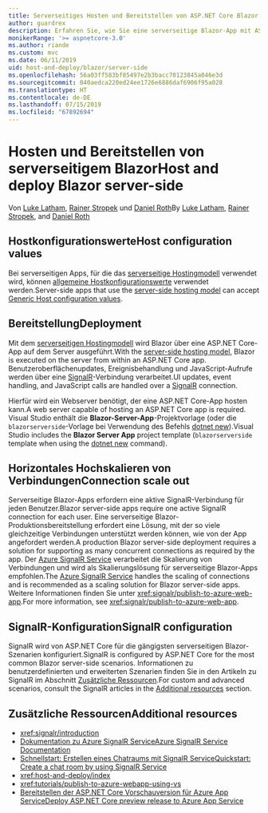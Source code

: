```yaml
---
title: Serverseitiges Hosten und Bereitstellen von ASP.NET Core Blazor
author: guardrex
description: Erfahren Sie, wie Sie eine serverseitige Blazor-App mit ASP.NET Core hosten und bereitstellen.
monikerRange: '>= aspnetcore-3.0'
ms.author: riande
ms.custom: mvc
ms.date: 06/11/2019
uid: host-and-deploy/blazor/server-side
ms.openlocfilehash: 56a03ff583bf85497e2b3bacc70123845a046e3d
ms.sourcegitcommit: 040aedca220ed24ee1726e6886daf6906f95a028
ms.translationtype: HT
ms.contentlocale: de-DE
ms.lasthandoff: 07/15/2019
ms.locfileid: "67892694"
---
```

# <a name="host-and-deploy-blazor-server-side"></a><span data-ttu-id="59a1a-103">Hosten und Bereitstellen von serverseitigem Blazor</span><span class="sxs-lookup"><span data-stu-id="59a1a-103">Host and deploy Blazor server-side</span></span>

<span data-ttu-id="59a1a-104">Von [Luke Latham](https://github.com/guardrex), [Rainer Stropek](https://www.timecockpit.com) und [Daniel Roth](https://github.com/danroth27)</span><span class="sxs-lookup"><span data-stu-id="59a1a-104">By [Luke Latham](https://github.com/guardrex), [Rainer Stropek](https://www.timecockpit.com), and [Daniel Roth](https://github.com/danroth27)</span></span>

## <a name="host-configuration-values"></a><span data-ttu-id="59a1a-105">Hostkonfigurationswerte</span><span class="sxs-lookup"><span data-stu-id="59a1a-105">Host configuration values</span></span>

<span data-ttu-id="59a1a-106">Bei serverseitigen Apps, für die das [serverseitige Hostingmodell](xref:blazor/hosting-models#server-side) verwendet wird, können [allgemeine Hostkonfigurationswerte](xref:fundamentals/host/generic-host#host-configuration) verwendet werden.</span><span class="sxs-lookup"><span data-stu-id="59a1a-106">Server-side apps that use the [server-side hosting model](xref:blazor/hosting-models#server-side) can accept [Generic Host configuration values](xref:fundamentals/host/generic-host#host-configuration).</span></span>

## <a name="deployment"></a><span data-ttu-id="59a1a-107">Bereitstellung</span><span class="sxs-lookup"><span data-stu-id="59a1a-107">Deployment</span></span>

<span data-ttu-id="59a1a-108">Mit dem [serverseitigen Hostingmodell](xref:blazor/hosting-models#server-side) wird Blazor über eine ASP.NET Core-App auf dem Server ausgeführt.</span><span class="sxs-lookup"><span data-stu-id="59a1a-108">With the [server-side hosting model](xref:blazor/hosting-models#server-side), Blazor is executed on the server from within an ASP.NET Core app.</span></span> <span data-ttu-id="59a1a-109">Benutzeroberflächenupdates, Ereignisbehandlung und JavaScript-Aufrufe werden über eine [SignalR](xref:signalr/introduction)-Verbindung verarbeitet.</span><span class="sxs-lookup"><span data-stu-id="59a1a-109">UI updates, event handling, and JavaScript calls are handled over a [SignalR](xref:signalr/introduction) connection.</span></span>

<span data-ttu-id="59a1a-110">Hierfür wird ein Webserver benötigt, der eine ASP.NET Core-App hosten kann.</span><span class="sxs-lookup"><span data-stu-id="59a1a-110">A web server capable of hosting an ASP.NET Core app is required.</span></span> <span data-ttu-id="59a1a-111">Visual Studio enthält die **Blazor-Server-App**-Projektvorlage (oder die `blazorserverside`-Vorlage bei Verwendung des Befehls [dotnet new](/dotnet/core/tools/dotnet-new)).</span><span class="sxs-lookup"><span data-stu-id="59a1a-111">Visual Studio includes the **Blazor Server App** project template (`blazorserverside` template when using the [dotnet new](/dotnet/core/tools/dotnet-new) command).</span></span>

## <a name="connection-scale-out"></a><span data-ttu-id="59a1a-112">Horizontales Hochskalieren von Verbindungen</span><span class="sxs-lookup"><span data-stu-id="59a1a-112">Connection scale out</span></span>

<span data-ttu-id="59a1a-113">Serverseitige Blazor-Apps erfordern eine aktive SignalR-Verbindung für jeden Benutzer.</span><span class="sxs-lookup"><span data-stu-id="59a1a-113">Blazor server-side apps require one active SignalR connection for each user.</span></span> <span data-ttu-id="59a1a-114">Eine serverseitige Blazor-Produktionsbereitstellung erfordert eine Lösung, mit der so viele gleichzeitige Verbindungen unterstützt werden können, wie von der App angefordert werden.</span><span class="sxs-lookup"><span data-stu-id="59a1a-114">A production Blazor server-side deployment requires a solution for supporting as many concurrent connections as required by the app.</span></span> <span data-ttu-id="59a1a-115">Der [Azure SignalR Service](/azure/azure-signalr/) verarbeitet die Skalierung von Verbindungen und wird als Skalierungslösung für serverseitige Blazor-Apps empfohlen.</span><span class="sxs-lookup"><span data-stu-id="59a1a-115">The [Azure SignalR Service](/azure/azure-signalr/) handles the scaling of connections and is recommended as a scaling solution for Blazor server-side apps.</span></span> <span data-ttu-id="59a1a-116">Weitere Informationen finden Sie unter <xref:signalr/publish-to-azure-web-app>.</span><span class="sxs-lookup"><span data-stu-id="59a1a-116">For more information, see <xref:signalr/publish-to-azure-web-app>.</span></span>

## <a name="signalr-configuration"></a><span data-ttu-id="59a1a-117">SignalR-Konfiguration</span><span class="sxs-lookup"><span data-stu-id="59a1a-117">SignalR configuration</span></span>

<span data-ttu-id="59a1a-118">SignalR wird von ASP.NET Core für die gängigsten serverseitigen Blazor-Szenarien konfiguriert.</span><span class="sxs-lookup"><span data-stu-id="59a1a-118">SignalR is configured by ASP.NET Core for the most common Blazor server-side scenarios.</span></span> <span data-ttu-id="59a1a-119">Informationen zu benutzerdefinierten und erweiterten Szenarien finden Sie in den Artikeln zu SignalR im Abschnitt [Zusätzliche Ressourcen](#additional-resources).</span><span class="sxs-lookup"><span data-stu-id="59a1a-119">For custom and advanced scenarios, consult the SignalR articles in the [Additional resources](#additional-resources) section.</span></span>

## <a name="additional-resources"></a><span data-ttu-id="59a1a-120">Zusätzliche Ressourcen</span><span class="sxs-lookup"><span data-stu-id="59a1a-120">Additional resources</span></span>

* <xref:signalr/introduction>
* [<span data-ttu-id="59a1a-121">Dokumentation zu Azure SignalR Service</span><span class="sxs-lookup"><span data-stu-id="59a1a-121">Azure SignalR Service Documentation</span></span>](/azure/azure-signalr/)
* [<span data-ttu-id="59a1a-122">Schnellstart: Erstellen eines Chatraums mit SignalR Service</span><span class="sxs-lookup"><span data-stu-id="59a1a-122">Quickstart: Create a chat room by using SignalR Service</span></span>](/azure/azure-signalr/signalr-quickstart-dotnet-core)
* <xref:host-and-deploy/index>
* <xref:tutorials/publish-to-azure-webapp-using-vs>
* [<span data-ttu-id="59a1a-123">Bereitstellen der ASP.NET Core Vorschauversion für Azure App Service</span><span class="sxs-lookup"><span data-stu-id="59a1a-123">Deploy ASP.NET Core preview release to Azure App Service</span></span>](xref:host-and-deploy/azure-apps/index#deploy-aspnet-core-preview-release-to-azure-app-service)

